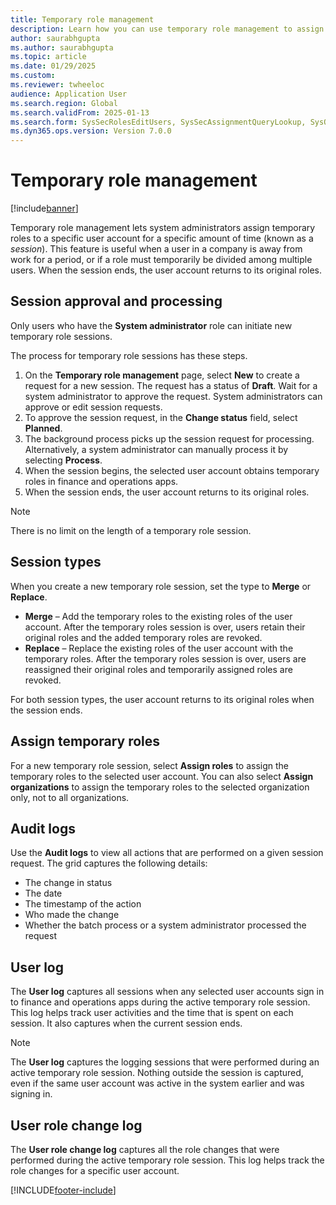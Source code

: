 ```yaml
---
title: Temporary role management
description: Learn how you can use temporary role management to assign temporary roles and responsibilities to active users.
author: saurabhgupta
ms.author: saurabhgupta
ms.topic: article
ms.date: 01/29/2025
ms.custom: 
ms.reviewer: twheeloc
audience: Application User
ms.search.region: Global
ms.search.validFrom: 2025-01-13
ms.search.form: SysSecRolesEditUsers, SysSecAssignmentQueryLookup, SysQueryForm, SysSecRoleExcludeUsers
ms.dyn365.ops.version: Version 7.0.0
---
```


# Temporary role management

[!include[banner](../../../finance/includes/banner.md)]

Temporary role management lets system administrators assign temporary roles to a specific user account for a specific amount of time (known as a *session*). This feature is useful when a user in a company is away from work for a period, or if a role must temporarily be divided among multiple users. When the session ends, the user account returns to its original roles.

## Session approval and processing

Only users who have the **System administrator** role can initiate new temporary role sessions.

The process for temporary role sessions has these steps.

1. On the **Temporary role management** page, select **New** to create a request for a new session. The request has a status of **Draft**. Wait for a system administrator to approve the request. System administrators can approve or edit session requests.
1. To approve the session request, in the **Change status** field, select **Planned**.
1. The background process picks up the session request for processing. Alternatively, a system administrator can manually process it by selecting **Process**.
1. When the session begins, the selected user account obtains temporary roles in finance and operations apps.
1. When the session ends, the user account returns to its original roles.

> [!NOTE]
> There is no limit on the length of a temporary role session.

## Session types

When you create a new temporary role session, set the type to **Merge** or **Replace**.

- **Merge** – Add the temporary roles to the existing roles of the user account. After the temporary roles session is over, users retain their original roles and the added temporary roles are revoked.  
- **Replace** – Replace the existing roles of the user account with the temporary roles. After the temporary roles session is over, users are reassigned their original roles and temporarily assigned roles are revoked. 

For both session types, the user account returns to its original roles when the session ends.

## Assign temporary roles

For a new temporary role session, select **Assign roles** to assign the temporary roles to the selected user account. You can also select **Assign organizations** to assign the temporary roles to the selected organization only, not to all organizations.

## Audit logs

Use the **Audit logs** to view all actions that are performed on a given session request. The grid captures the following details:

- The change in status
- The date
- The timestamp of the action
- Who made the change
- Whether the batch process or a system administrator processed the request

## User log

The **User log** captures all sessions when any selected user accounts sign in to finance and operations apps during the active temporary role session. This log helps track user activities and the time that is spent on each session. It also captures when the current session ends.

> [!NOTE]
> The **User log** captures the logging sessions that were performed during an active temporary role session. Nothing outside the session is captured, even if the same user account was active in the system earlier and was signing in.

## User role change log

The **User role change log** captures all the role changes that were performed during the active temporary role session. This log helps track the role changes for a specific user account.

[!INCLUDE[footer-include](../../../includes/footer-banner.md)]
